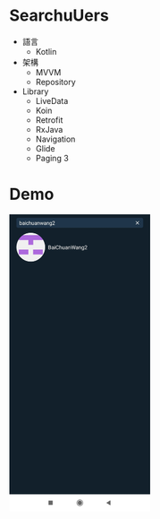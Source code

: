 # SearchuUers
* 語言
  * Kotlin
* 架構
  * MVVM
  * Repository
* Library
  * LiveData
  * Koin
  * Retrofit
  * RxJava
  * Navigation
  * Glide
  * Paging 3
# Demo
<p>  
  <code><img width="50%" src="https://github.com/BaiChuanWang2/SearchuUers/blob/main/demo.jpg"></code>
</p>
